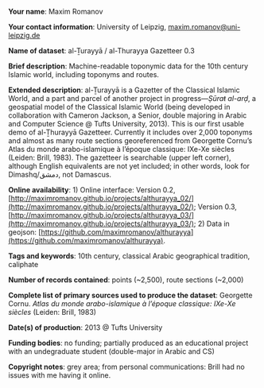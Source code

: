 **Your name**: Maxim Romanov

**Your contact information**: University of Leipzig, [maxim.romanov@uni-leipzig.de](maxim.romanov@uni-leipzig.de)

**Name of dataset**: al-Ṯurayyā / al-Thurayya Gazetteer 0.3

**Brief description**: Machine-readable toponymic data for the 10th century Islamic world, including toponyms and routes.

**Extended description**: al-Ṯurayyā is a Gazetter of the Classical Islamic World, and a part and parcel of another project in progress—*Ṣūraŧ al-arḍ*, a geospatial model of the Classical Islamic World (being developed in collaboration with Cameron Jackson, a Senior, double majoring in Arabic and Computer Science @ Tufts University, 2013). This is our first usable demo of al-Ṯhurayyā Gazetteer. Currently it includes over 2,000 toponyms and almost as many route sections georeferenced from Georgette Cornu’s Atlas du monde arabo-islamique à l’époque classique: IXe-Xe siècles (Leiden: Brill, 1983). The gazetteer is searchable (upper left corner), although English equivalents are not yet included; in other words, look for Dimashq/دمشق, not Damascus.

**Online availability**: 1) Online interface: Version 0.2, [http://maximromanov.github.io/projects/althurayya_02/](http://maximromanov.github.io/projects/althurayya_02/); Version 0.3, [http://maximromanov.github.io/projects/althurayya_03/](http://maximromanov.github.io/projects/althurayya_03/); 2) Data in geojson: [https://github.com/maximromanov/althurayya](https://github.com/maximromanov/althurayya). 

**Tags and keywords**: 10th century, classical Arabic geographical tradition, caliphate

**Number of records contained**: points (~2,500), route sections (~2,000)

**Complete list of primary sources used to produce the dataset**: Georgette Cornu. *Atlas du monde arabo-islamique à l’époque classique: IXe-Xe siècles* (Leiden: Brill, 1983)

**Date(s) of production**: 2013 @ Tufts University

**Funding bodies**: no funding; partially produced as an educational project with an undegraduate student (double-major in Arabic and CS)

**Copyright notes**: grey area; from personal communications: Brill had no issues with me having it online.

